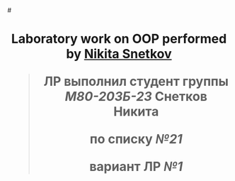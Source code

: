 #<h1 align="center">Laboratory work on OOP performed by <a href="https://t.me/s4pfir" target="_blank">Nikita Snetkov</a> 


  
>**ЛР выполнил студент группы ***М80-203Б-23*** Снетков Никита**
>
>**по списку ***№21*****
>
>**вариант ЛР ***№1*****
